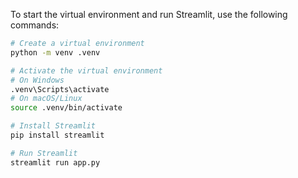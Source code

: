 To start the virtual environment and run Streamlit, use the following commands:

```sh
# Create a virtual environment
python -m venv .venv

# Activate the virtual environment
# On Windows
.venv\Scripts\activate
# On macOS/Linux
source .venv/bin/activate

# Install Streamlit
pip install streamlit

# Run Streamlit
streamlit run app.py
```
